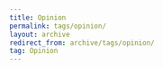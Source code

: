 ```yaml
---
title: Opinion
permalink: tags/opinion/
layout: archive
redirect_from: archive/tags/opinion/
tag: Opinion
---
```


